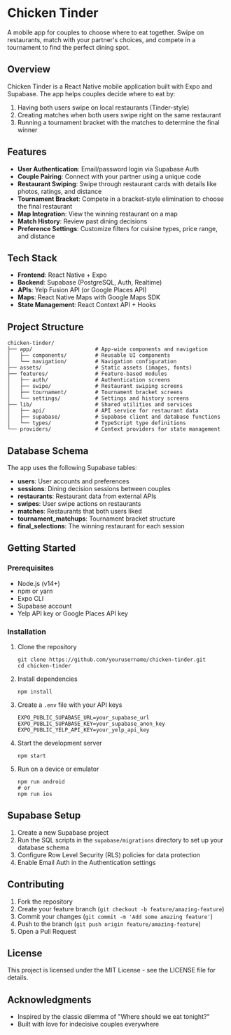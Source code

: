 # Chicken Tinder

A mobile app for couples to choose where to eat together. Swipe on restaurants, match with your partner's choices, and compete in a tournament to find the perfect dining spot.

## Overview

Chicken Tinder is a React Native mobile application built with Expo and Supabase. The app helps couples decide where to eat by:

1. Having both users swipe on local restaurants (Tinder-style)
2. Creating matches when both users swipe right on the same restaurant
3. Running a tournament bracket with the matches to determine the final winner

## Features

- **User Authentication**: Email/password login via Supabase Auth
- **Couple Pairing**: Connect with your partner using a unique code
- **Restaurant Swiping**: Swipe through restaurant cards with details like photos, ratings, and distance
- **Tournament Bracket**: Compete in a bracket-style elimination to choose the final restaurant
- **Map Integration**: View the winning restaurant on a map
- **Match History**: Review past dining decisions
- **Preference Settings**: Customize filters for cuisine types, price range, and distance

## Tech Stack

- **Frontend**: React Native + Expo
- **Backend**: Supabase (PostgreSQL, Auth, Realtime)
- **APIs**: Yelp Fusion API (or Google Places API)
- **Maps**: React Native Maps with Google Maps SDK
- **State Management**: React Context API + Hooks

## Project Structure

```
chicken-tinder/
├── app/                    # App-wide components and navigation
│   ├── components/         # Reusable UI components
│   └── navigation/         # Navigation configuration
├── assets/                 # Static assets (images, fonts)
├── features/               # Feature-based modules
│   ├── auth/               # Authentication screens
│   ├── swipe/              # Restaurant swiping screens
│   ├── tournament/         # Tournament bracket screens
│   └── settings/           # Settings and history screens
├── lib/                    # Shared utilities and services
│   ├── api/                # API service for restaurant data
│   ├── supabase/           # Supabase client and database functions
│   └── types/              # TypeScript type definitions
└── providers/              # Context providers for state management
```

## Database Schema

The app uses the following Supabase tables:

- **users**: User accounts and preferences
- **sessions**: Dining decision sessions between couples
- **restaurants**: Restaurant data from external APIs
- **swipes**: User swipe actions on restaurants
- **matches**: Restaurants that both users liked
- **tournament_matchups**: Tournament bracket structure
- **final_selections**: The winning restaurant for each session

## Getting Started

### Prerequisites

- Node.js (v14+)
- npm or yarn
- Expo CLI
- Supabase account
- Yelp API key or Google Places API key

### Installation

1. Clone the repository
   ```
   git clone https://github.com/yourusername/chicken-tinder.git
   cd chicken-tinder
   ```

2. Install dependencies
   ```
   npm install
   ```

3. Create a `.env` file with your API keys
   ```
   EXPO_PUBLIC_SUPABASE_URL=your_supabase_url
   EXPO_PUBLIC_SUPABASE_KEY=your_supabase_anon_key
   EXPO_PUBLIC_YELP_API_KEY=your_yelp_api_key
   ```

4. Start the development server
   ```
   npm start
   ```

5. Run on a device or emulator
   ```
   npm run android
   # or
   npm run ios
   ```

## Supabase Setup

1. Create a new Supabase project
2. Run the SQL scripts in the `supabase/migrations` directory to set up your database schema
3. Configure Row Level Security (RLS) policies for data protection
4. Enable Email Auth in the Authentication settings

## Contributing

1. Fork the repository
2. Create your feature branch (`git checkout -b feature/amazing-feature`)
3. Commit your changes (`git commit -m 'Add some amazing feature'`)
4. Push to the branch (`git push origin feature/amazing-feature`)
5. Open a Pull Request

## License

This project is licensed under the MIT License - see the LICENSE file for details.

## Acknowledgments

- Inspired by the classic dilemma of "Where should we eat tonight?"
- Built with love for indecisive couples everywhere
